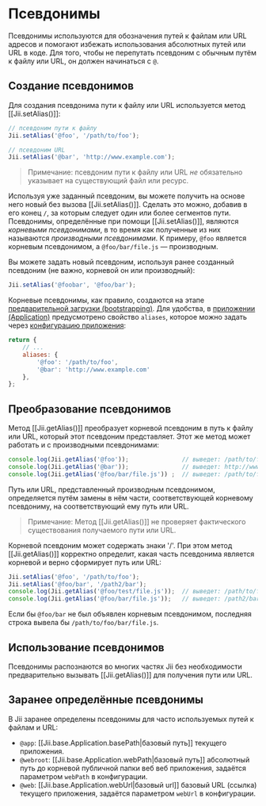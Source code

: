 Псевдонимы 
=========

Псевдонимы используются для обозначения путей к файлам или URL адресов и помогают избежать использования абсолютных путей
или URL в коде. Для того, чтобы не перепутать псевдоним с обычным путём к файлу или URL, он должен начинаться с `@`.

Создание псевдонимов <span id="defining-aliases"></span>
--------------------

Для создания псевдонима пути к файлу или URL используется метод [[Jii.setAlias()]]:

```js
// псевдоним пути к файлу
Jii.setAlias('@foo', '/path/to/foo');

// псевдоним URL
Jii.setAlias('@bar', 'http://www.example.com');
```

> Примечание: псевдоним пути к файлу или URL *не* обязательно указывает на существующий файл или ресурс.

Используя уже заданный псевдоним, вы можете получить на основе него новый без вызова [[Jii.setAlias()]]. Сделать это
можно, добавив в его конец `/`, за которым следует один или более сегментов пути. Псевдонимы, определённые при помощи
[[Jii.setAlias()]], являются *корневыми псевдонимами*, в то время как полученные из них называются *производными
псевдонимами*. К примеру, `@foo` является корневым псевдонимом, а `@foo/bar/file.js` — производным.

Вы можете задать новый псевдоним, используя ранее созданный псевдоним (не важно, корневой он или производный):

```js
Jii.setAlias('@foobar', '@foo/bar');
```

Корневые псевдонимы, как правило, создаются на этапе [предварительной загрузки (bootstrapping)](runtime-bootstrapping).
Для удобства, в [приложении (Application)](structure-applications) предусмотрено свойство `aliases`, которое можно
задать через [конфигурацию приложения](concept-configurations):

```js
return {
    // ...
    aliases: {
        '@foo': '/path/to/foo',
        '@bar': 'http://www.example.com'
    },
};
```

Преобразование псевдонимов <span id="resolving-aliases"></span>
----------------------------------------------------

Метод [[Jii.getAlias()]] преобразует корневой псевдоним в путь к файлу или URL, который этот псевдоним представляет.
Этот же метод может работать и с производными псевдонимами:

```js
console.log(Jii.getAlias('@foo'));               // выведет: /path/to/foo
console.log(Jii.getAlias('@bar'));               // выведет: http://www.example.com
console.log(Jii.getAlias('@foo/bar/file.js')) ;  // выведет: /path/to/foo/bar/file.js
```

Путь или URL, представленный производным псевдонимом, определяется путём замены в нём части, соответствующей корневому
псевдониму, на соответствующий ему путь или URL.

> Примечание: Метод [[Jii.getAlias()]] не проверяет фактического существования получаемого пути или URL.

Корневой псевдоним может содержать знаки '/'. При этом метод [[Jii.getAlias()]] корректно определит, какая часть
псевдонима является корневой и верно сформирует путь или URL:

```js
Jii.setAlias('@foo', '/path/to/foo');
Jii.setAlias('@foo/bar', '/path2/bar');
console.log(Jii.getAlias('@foo/test/file.js'));  // выведет: /path/to/foo/test/file.js
console.log(Jii.getAlias('@foo/bar/file.js'));   // выведет: /path2/bar/file.js
```

Если бы `@foo/bar` не был объявлен корневым псевдонимом, последняя строка вывела бы `/path/to/foo/bar/file.js`.

Использование псевдонимов <span id="using-aliases"></span>
------------------------------------------------

Псевдонимы распознаются во многих частях Jii без необходимости предварительно вызывать [[Jii.getAlias()]] для
получения пути или URL.

Заранее определённые псевдонимы <span id="predefined-aliases"></span>
----------------------------------------------------------

В Jii заранее определены псевдонимы для часто используемых путей к файлам и URL:

- `@app`: [[Jii.base.Application.basePath|базовый путь]] текущего приложения.
- `@webroot`: [[Jii.base.Application.webPath|базовый путь]] абсолютный путь до корневой публичной папки веб веб
 приложения, задаётся параметром `webPath` в конфигурации.
- `@web`: [[Jii.base.Application.webUrl|базовый url]] базовый URL (ссылка) текущего приложения, задаётся
 параметром `webUrl` в конфигурации.
